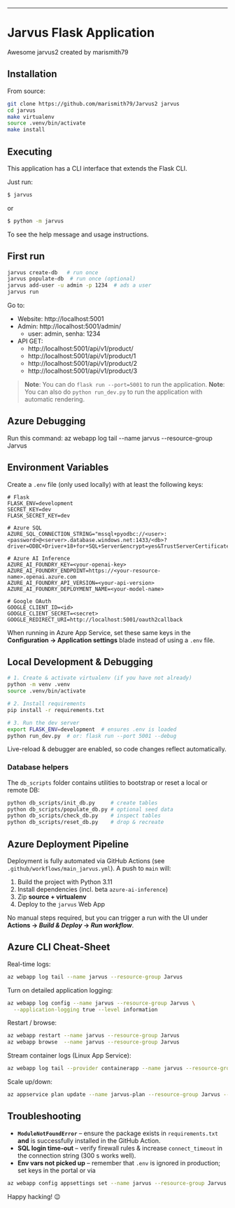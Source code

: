 ---
# Jarvus Flask Application

Awesome jarvus2 created by marismith79

## Installation

From source:

```bash
git clone https://github.com/marismith79/Jarvus2 jarvus
cd jarvus
make virtualenv
source .venv/bin/activate
make install
```


## Executing

This application has a CLI interface that extends the Flask CLI.

Just run:

```bash
$ jarvus
```

or

```bash
$ python -m jarvus
```

To see the help message and usage instructions.

## First run

```bash
jarvus create-db   # run once
jarvus populate-db  # run once (optional)
jarvus add-user -u admin -p 1234  # ads a user
jarvus run
```

Go to:

- Website: http://localhost:5001
- Admin: http://localhost:5001/admin/
  - user: admin, senha: 1234
- API GET:
  - http://localhost:5001/api/v1/product/
  - http://localhost:5001/api/v1/product/1
  - http://localhost:5001/api/v1/product/2
  - http://localhost:5001/api/v1/product/3


> **Note**: You can do `flask run --port=5001` to run the application. 
> **Note**: You can also do `python run_dev.py` to run the application with automatic rendering.

## Azure Debugging

Run this command:
   az webapp log tail --name jarvus --resource-group Jarvus

## Environment Variables

Create a `.env` file (only used locally) with at least the following keys:

```
# Flask
FLASK_ENV=development
SECRET_KEY=dev
FLASK_SECRET_KEY=dev

# Azure SQL
AZURE_SQL_CONNECTION_STRING="mssql+pyodbc://<user>:<password>@<server>.database.windows.net:1433/<db>?driver=ODBC+Driver+18+for+SQL+Server&encrypt=yes&TrustServerCertificate=yes"

# Azure AI Inference
AZURE_AI_FOUNDRY_KEY=<your‐openai‐key>
AZURE_AI_FOUNDRY_ENDPOINT=https://<your-resource-name>.openai.azure.com
AZURE_AI_FOUNDRY_API_VERSION=<your-api-version>
AZURE_AI_FOUNDRY_DEPLOYMENT_NAME=<your-model-name>

# Google OAuth
GOOGLE_CLIENT_ID=<id>
GOOGLE_CLIENT_SECRET=<secret>
GOOGLE_REDIRECT_URI=http://localhost:5001/oauth2callback
```

When running in Azure App Service, set these same keys in the **Configuration → Application settings** blade instead of using a `.env` file.

## Local Development & Debugging

```bash
# 1. Create & activate virtualenv (if you have not already)
python -m venv .venv
source .venv/bin/activate

# 2. Install requirements
pip install -r requirements.txt

# 3. Run the dev server
export FLASK_ENV=development  # ensures .env is loaded
python run_dev.py  # or: flask run --port 5001 --debug
```

Live-reload & debugger are enabled, so code changes reflect automatically.

### Database helpers

The `db_scripts` folder contains utilities to bootstrap or reset a local or remote DB:

```bash
python db_scripts/init_db.py     # create tables
python db_scripts/populate_db.py # optional seed data
python db_scripts/check_db.py    # inspect tables
python db_scripts/reset_db.py    # drop & recreate
```

## Azure Deployment Pipeline

Deployment is fully automated via GitHub Actions (see `.github/workflows/main_jarvus.yml`).
A push to `main` will:

1. Build the project with Python 3.11
2. Install dependencies (incl. beta `azure-ai-inference`)
3. Zip **source + virtualenv**
4. Deploy to the `jarvus` Web App

No manual steps required, but you can trigger a run with the UI under **Actions → _Build & Deploy_ → _Run workflow_**.

## Azure CLI Cheat-Sheet

Real-time logs:

```bash
az webapp log tail --name jarvus --resource-group Jarvus
```

Turn on detailed application logging:

```bash
az webapp log config --name jarvus --resource-group Jarvus \
  --application-logging true --level information
```

Restart / browse:

```bash
az webapp restart --name jarvus --resource-group Jarvus
az webapp browse  --name jarvus --resource-group Jarvus
```

Stream container logs (Linux App Service):

```bash
az webapp log tail --provider containerapp --name jarvus --resource-group Jarvus
```

Scale up/down:

```bash
az appservice plan update --name jarvus-plan --resource-group Jarvus --sku P1v3
```

## Troubleshooting

* **`ModuleNotFoundError`** – ensure the package exists in `requirements.txt` **and** is successfully installed in the GitHub Action.
* **SQL login time-out** – verify firewall rules & increase `connect_timeout` in the connection string (300 s works well).
* **Env vars not picked up** – remember that `.env` is ignored in production; set keys in the portal or via

```bash
az webapp config appsettings set --name jarvus --resource-group Jarvus --settings KEY=value
```

Happy hacking! 😉